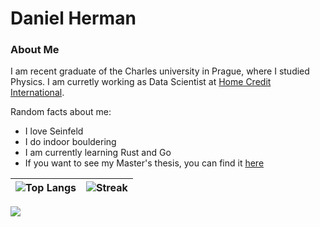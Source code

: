 <!-- The (first) h1 will be used as the <title> of the HTML page -->
# Daniel Herman

### About Me
I am recent graduate of the Charles university in Prague, where I studied Physics. I am curretly working as Data Scientist at [Home Credit International](https://www.homecredit.net/). 

Random facts about me:
- I love Seinfeld
- I do indoor bouldering 
- I am currently learning Rust and Go
- If you want to see my Master's thesis, you can find it [here](https://github.com/detrin/Master-Thesis/blob/main/thesis.pdf)




![Top Langs](https://github-readme-stats.vercel.app/api/top-langs/?username=detrin&langs_count=10) | ![Streak](https://github-readme-streak-stats.herokuapp.com/?user=detrin&theme=tokyonight)
:-------------------------:|:-------------------------:

![](https://komarev.com/ghpvc/?username=detrin&label=Profile%20views&color=0e75b6&style=flat)